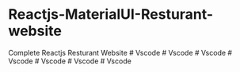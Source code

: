 # Reactjs-MaterialUI-Resturant-website
Complete Reactjs Resturant Website 
#   V s c o d e  
 #   V s c o d e  
 #   V s c o d e  
 #   V s c o d e  
 #   V s c o d e  
 #   V s c o d e  
 #   V s c o d e  
 